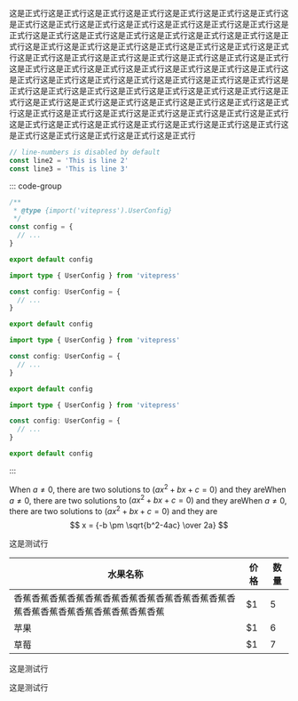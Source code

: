 ---
---

这是正式行这是正式行这是正式行这是正式行这是正式行这是正式行这是正式行这是正式行这是正式行这是正式行这是正式行这是正式行这是正式行这是正式行这是正式行这是正式行这是正式行这是正式行这是正式行这是正式行这是正式行这是正式行这是正式行这是正式行这是正式行这是正式行这是正式行这是正式行这是正式行这是正式行这是正式行这是正式行这是正式行这是正式行这是正式行这是正式行这是正式行这是正式行这是正式行这是正式行这是正式行这是正式行这是正式行这是正式行这是正式行这是正式行这是正式行这是正式行这是正式行这是正式行这是正式行这是正式行这是正式行这是正式行这是正式行这是正式行这是正式行这是正式行这是正式行这是正式行这是正式行这是正式行这是正式行这是正式行这是正式行这是正式行这是正式行这是正式行这是正式行这是正式行这是正式行这是正式行这是正式行这是正式行这是正式行这是正式行这是正式行这是正式行这是正式行这是正式行这是正式行这是正式行这是正式行这是正式行

```ts {1}
// line-numbers is disabled by default
const line2 = 'This is line 2'
const line3 = 'This is line 3'
```

::: code-group

```js [config.js]
/**
 * @type {import('vitepress').UserConfig}
 */
const config = {
  // ...
}

export default config
```

```ts [config.ts]
import type { UserConfig } from 'vitepress'

const config: UserConfig = {
  // ...
}

export default config
```

```ts [config.ts]
import type { UserConfig } from 'vitepress'

const config: UserConfig = {
  // ...
}

export default config
```

```ts [config.ts]
import type { UserConfig } from 'vitepress'

const config: UserConfig = {
  // ...
}

export default config
```

:::

When $a \ne 0$, there are two solutions to $(ax^2 + bx + c = 0)$ and they areWhen $a \ne 0$, there are two solutions to $(ax^2 + bx + c = 0)$ and they areWhen $a \ne 0$, there are two solutions to $(ax^2 + bx + c = 0)$ and they are
$$ x = {-b \pm \sqrt{b^2-4ac} \over 2a} $$

这是测试行

水果名称| 价格 |  数量  
-|-|-
香蕉香蕉香蕉香蕉香蕉香蕉香蕉香蕉香蕉香蕉香蕉香蕉香蕉香蕉香蕉香蕉香蕉香蕉香蕉香蕉香蕉 | $1 | 5 |
苹果 | $1 | 6 |
草莓 | $1 | 7 |

这是测试行

这是测试行